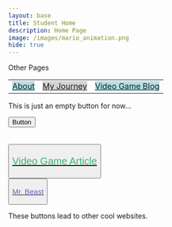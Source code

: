 ```yaml
---
layout: base
title: Student Home 
description: Home Page
image: /images/mario_animation.png
hide: true
---
```



<html lang="en">
    <p>Other Pages</p>
    <table>
        <tr>
            <td><a href="https://arnav210.github.io/Arnav_2025/about/" style="background-color:powderblue;">About</a></td>
            <td><a href="https://arnav210.github.io/Arnav_2025/journey/" style="background-color:lightgray;">My Journey</a></td>
            <td><a href="https://arnav210.github.io/Arnav_2025/videogameblog/" style="background-color:powderblue;">Video Game Blog</a></td>
        </tr>
    </table>
    <div>
    <p>This is just an empty button for now...</p>
    <button>Button</button>
    </div>
    <br>
    <br>
    <div>
    <button><a href="https://en.wikipedia.org/wiki/Video_game"><p style="color:MediumSeaGreen; font-size:20px;">Video Game Article</p></a></button>
    <br>
    <button><a href="https://www.youtube.com/channel/UCX6OQ3DkcsbYNE6H8uQQuVA"><p style="color:SlateBlue; font-size:15px">Mr. Beast</p></a></button>
    <p>These buttons lead to other cool websites.</p>
    </div>
</html>